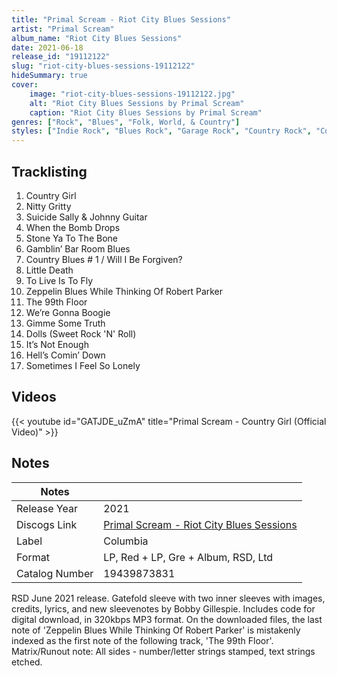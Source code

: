 ```yaml
---
title: "Primal Scream - Riot City Blues Sessions"
artist: "Primal Scream"
album_name: "Riot City Blues Sessions"
date: 2021-06-18
release_id: "19112122"
slug: "riot-city-blues-sessions-19112122"
hideSummary: true
cover:
    image: "riot-city-blues-sessions-19112122.jpg"
    alt: "Riot City Blues Sessions by Primal Scream"
    caption: "Riot City Blues Sessions by Primal Scream"
genres: ["Rock", "Blues", "Folk, World, & Country"]
styles: ["Indie Rock", "Blues Rock", "Garage Rock", "Country Rock", "Country Blues"]
---
```

## Tracklisting
1. Country Girl
2. Nitty Gritty
3. Suicide Sally & Johnny Guitar
4. When the Bomb Drops
5. Stone Ya To The Bone 
6. Gamblin’ Bar Room Blues 
7. Country Blues # 1 / Will I Be Forgiven? 
8. Little Death
9. To Live Is To Fly
10. Zeppelin Blues While Thinking Of Robert Parker 
11. The 99th Floor
12. We’re Gonna Boogie
13. Gimme Some Truth 
14. Dolls (Sweet Rock 'N' Roll) 
15. It’s Not Enough
16. Hell’s Comin’ Down
17. Sometimes I Feel So Lonely

## Videos
{{< youtube id="GATJDE_uZmA" title="Primal Scream - Country Girl (Official Video)" >}}

## Notes
| Notes          |             |
| ---------------| ----------- |
| Release Year   | 2021 |
| Discogs Link   | [Primal Scream - Riot City Blues Sessions](https://www.discogs.com/release/19112122-Primal-Scream-Riot-City-Blues-Sessions) |
| Label          | Columbia |
| Format         | LP, Red + LP, Gre + Album, RSD, Ltd |
| Catalog Number | 19439873831 |

RSD June 2021 release.  Gatefold sleeve with two inner sleeves with images, credits, lyrics, and new sleevenotes by Bobby Gillespie.  Includes code for digital download, in 320kbps MP3 format. On the downloaded files, the last note of 'Zeppelin Blues While Thinking Of Robert Parker' is mistakenly indexed as the first note of the following track, 'The 99th Floor'.  Matrix/Runout note: All sides - number/letter strings stamped, text strings etched.

